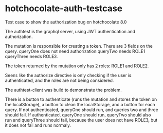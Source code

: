 # hotchocolate-auth-testcase
Test case to show the authorization bug on hotchocolate 8.0

The authtest is the graphql server, using JWT authentication and authorization.

The mutation is responsible for creating a token.
There are 3 fields on the query.
queryOne does not need authorization
queryTwo needs ROLE1
queryThree needs ROLE3.

The token returned by the mutation only has 2 roles: ROLE1 and ROLE2.

Seens like the authorize directive is only checking if the user is authenticated, and the roles are not being considered.

The authtest-client was build to demonstrate the problem.

There is a button to authenticate (runs the mutation and stores the token on the localStorage), a button to clean the localStorage, and
a button for each query.
If not authenticated, queryOne should run, and queries two and three should fail.
If authenticated, queryOne should run, queryTwo should also run and queryThree should fail, because the user does not have ROLE3,
but it does not fail and runs normaly.
